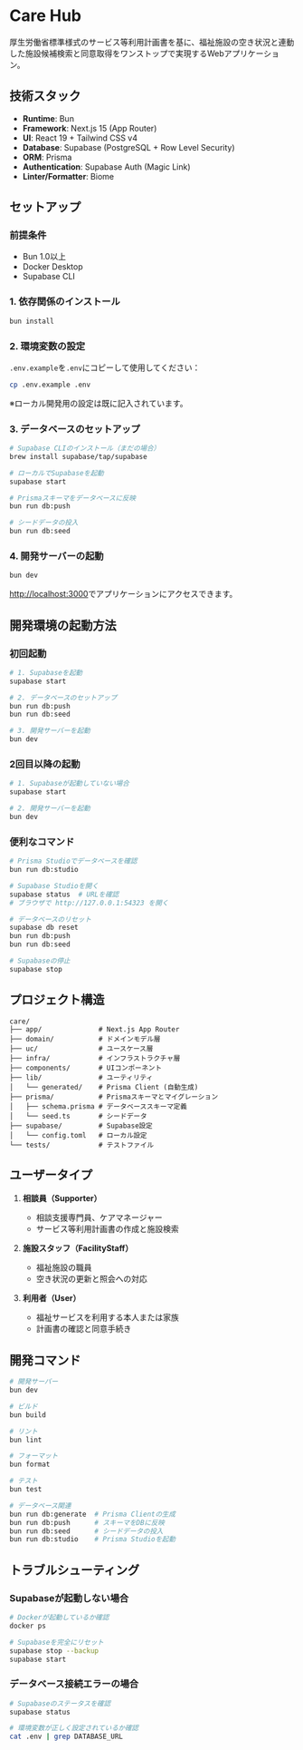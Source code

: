 # Care Hub

厚生労働省標準様式のサービス等利用計画書を基に、福祉施設の空き状況と連動した施設候補検索と同意取得をワンストップで実現するWebアプリケーション。

## 技術スタック

- **Runtime**: Bun
- **Framework**: Next.js 15 (App Router)
- **UI**: React 19 + Tailwind CSS v4
- **Database**: Supabase (PostgreSQL + Row Level Security)
- **ORM**: Prisma
- **Authentication**: Supabase Auth (Magic Link)
- **Linter/Formatter**: Biome

## セットアップ

### 前提条件

- Bun 1.0以上
- Docker Desktop
- Supabase CLI

### 1. 依存関係のインストール

```bash
bun install
```

### 2. 環境変数の設定

`.env.example`を`.env`にコピーして使用してください：

```bash
cp .env.example .env
```

※ローカル開発用の設定は既に記入されています。

### 3. データベースのセットアップ

```bash
# Supabase CLIのインストール（まだの場合）
brew install supabase/tap/supabase

# ローカルでSupabaseを起動
supabase start

# Prismaスキーマをデータベースに反映
bun run db:push

# シードデータの投入
bun run db:seed
```

### 4. 開発サーバーの起動

```bash
bun dev
```

[http://localhost:3000](http://localhost:3000)でアプリケーションにアクセスできます。

## 開発環境の起動方法

### 初回起動

```bash
# 1. Supabaseを起動
supabase start

# 2. データベースのセットアップ
bun run db:push
bun run db:seed

# 3. 開発サーバーを起動
bun dev
```

### 2回目以降の起動

```bash
# 1. Supabaseが起動していない場合
supabase start

# 2. 開発サーバーを起動
bun dev
```

### 便利なコマンド

```bash
# Prisma Studioでデータベースを確認
bun run db:studio

# Supabase Studioを開く
supabase status  # URLを確認
# ブラウザで http://127.0.0.1:54323 を開く

# データベースのリセット
supabase db reset
bun run db:push
bun run db:seed

# Supabaseの停止
supabase stop
```

## プロジェクト構造

```
care/
├── app/              # Next.js App Router
├── domain/           # ドメインモデル層
├── uc/               # ユースケース層
├── infra/            # インフラストラクチャ層
├── components/       # UIコンポーネント
├── lib/              # ユーティリティ
│   └── generated/    # Prisma Client (自動生成)
├── prisma/           # Prismaスキーマとマイグレーション
│   ├── schema.prisma # データベーススキーマ定義
│   └── seed.ts       # シードデータ
├── supabase/         # Supabase設定
│   └── config.toml   # ローカル設定
└── tests/            # テストファイル
```

## ユーザータイプ

1. **相談員（Supporter）**
   - 相談支援専門員、ケアマネージャー
   - サービス等利用計画書の作成と施設検索

2. **施設スタッフ（FacilityStaff）**
   - 福祉施設の職員
   - 空き状況の更新と照会への対応

3. **利用者（User）**
   - 福祉サービスを利用する本人または家族
   - 計画書の確認と同意手続き

## 開発コマンド

```bash
# 開発サーバー
bun dev

# ビルド
bun build

# リント
bun lint

# フォーマット
bun format

# テスト
bun test

# データベース関連
bun run db:generate  # Prisma Clientの生成
bun run db:push      # スキーマをDBに反映
bun run db:seed      # シードデータの投入
bun run db:studio    # Prisma Studioを起動
```

## トラブルシューティング

### Supabaseが起動しない場合

```bash
# Dockerが起動しているか確認
docker ps

# Supabaseを完全にリセット
supabase stop --backup
supabase start
```

### データベース接続エラーの場合

```bash
# Supabaseのステータスを確認
supabase status

# 環境変数が正しく設定されているか確認
cat .env | grep DATABASE_URL
```

